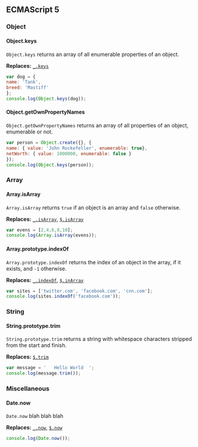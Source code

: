 ## ECMAScript 5

### Object

#### Object.keys

`Object.keys` returns an array of all enumerable properties of an object.

**Replaces:** [`_.keys`](http://underscorejs.org/#keys)

```js
var dog = {
name: 'Tank',
breed: 'Mastiff'
};
console.log(Object.keys(dog));
```

#### Object.getOwnPropertyNames

`Object.getOwnPropertyNames` returns an array of all properties of an object, enumerable or not.

```js
var person = Object.create({}, {
name: { value: 'John Rockefeller', enumerable: true},
netWorth: { value: 1000000, enumerable: false }
});
console.log(Object.keys(person));
```

### Array

#### Array.isArray

`Array.isArray` returns `true` if an object is an array and `false` otherwise.

**Replaces:** [`_.isArray`](http://underscorejs.org/#isArray), [`$.isArray`](http://api.jquery.com/jquery.isarray/)

```js
var evens = [2,4,6,8,10];
console.log(Array.isArray(evens));
```

#### Array.prototype.indexOf

`Array.prototype.indexOf` returns the index of an object in the array, if it exists, and `-1` otherwise.

**Replaces:** [`_.indexOf`](http://underscorejs.org/#indexOf), [`$.inArray`](http://api.jquery.com/jquery.inarray/)

```js
var sites = ['twitter.com', 'facebook.com', 'cnn.com'];
console.log(sites.indexOf('facebook.com'));
```

### String

#### String.prototype.trim

`String.prototype.trim` returns a string with whitespace characters stripped from the start and finish.

**Replaces:** [`$.trim`](http://api.jquery.com/jQuery.trim/)

```js
var message = '   Hello World  ';
console.log(message.trim());
```

### Miscellaneous

#### Date.now

`Date.now` blah blah blah

**Replaces:** [`_.now`](http://underscorejs.org/#now), [`$.now`](http://api.jquery.com/jQuery.now/)

```js
console.log(Date.now());
```